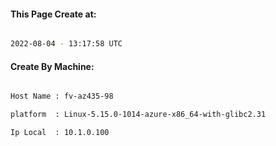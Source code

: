 
   
#### This Page Create at:

```bash

2022-08-04 - 13:17:58 UTC

```

#### Create By Machine:

```bash

Host Name : fv-az435-98

platform  : Linux-5.15.0-1014-azure-x86_64-with-glibc2.31

Ip Local  : 10.1.0.100

```

